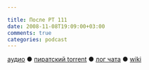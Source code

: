 ```yaml
---

title: После РТ 111
date: 2008-11-08T19:09:00+03:00
comments: true
categories: podcast
---
```

[аудио](http://cdn.radio-t.com/rt111post.mp3) ● [пиратский torrent](http://pirates.radio-t.com/torrents/rt111post.mp3.torrent) ● [лог чата](http://chat.radio-t.com/logs/radio-t-111.html) ● [wiki](http://wiki.radio-t.com/%D0%9F%D0%BE%D1%81%D0%BB%D0%B5_%D0%A0%D0%A2_111)<audio src="http://cdn.radio-t.com/rt111post.mp3" preload="none">
